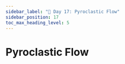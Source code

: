 ```yaml
---
sidebar_label: "🚧 Day 17: Pyroclastic Flow"
sidebar_position: 17
toc_max_heading_level: 5
---
```


# Pyroclastic Flow

<CalloutSolutionNotYetAvailable day="17"/>
<CalloutWriteupNotYetAvailable/>
